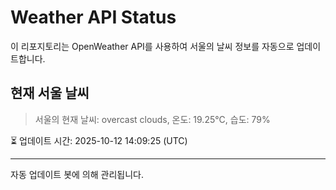 
# Weather API Status

이 리포지토리는 OpenWeather API를 사용하여 서울의 날씨 정보를 자동으로 업데이트합니다.

## 현재 서울 날씨
> 서울의 현재 날씨: overcast clouds, 온도: 19.25°C, 습도: 79%

⏳ 업데이트 시간: 2025-10-12 14:09:25 (UTC)

---
자동 업데이트 봇에 의해 관리됩니다.
